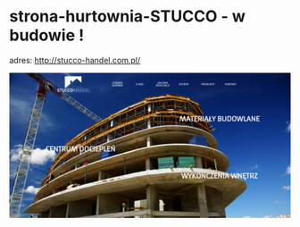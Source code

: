 # strona-hurtownia-STUCCO - w budowie !
adres: http://stucco-handel.com.pl/

![Image description](https://raw.githubusercontent.com/wojtek92gr/strona-hurtownia-STUCCO/master/stucco.jpg)
